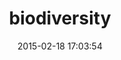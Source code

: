 ---
layout: post
title:  "biodiversity"
repo:   "GlobalNamesArchitecture/biodiversity"
date:   2015-02-18 17:03:54
gemurl: https://github.com/GlobalNamesArchitecture/biodiversity
---